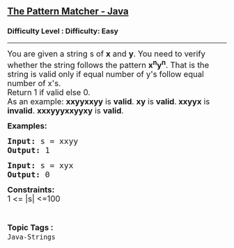 <h2><a href="https://www.geeksforgeeks.org/problems/the-pattern-matcher-java/1?page=12&status=unsolved&sortBy=accuracy">The Pattern Matcher - Java</a></h2><h3>Difficulty Level : Difficulty: Easy</h3><hr><div class="problems_problem_content__Xm_eO"><p><span style="font-size: 18px;">You are given a string s of <strong>x</strong> and <strong>y</strong>. You need to verify whether the string follows the pattern <strong>x<sup>n</sup>y<sup>n</sup></strong>. That is the string is valid only if equal number of y's follow equal number of x's.<br>Return 1 if valid else 0.<br></span><span style="font-size: 18px;">As an example: <strong>xxyyxxyy</strong> is <strong>valid</strong>. <strong>xy</strong> is <strong>valid</strong>.<strong> xxyyx</strong> is <strong>invalid</strong>. <strong>xxxyyyxxyyxy</strong> is <strong>valid</strong>.</span></p>
<p><strong><span style="font-size: 18px;">Examples:</span></strong></p>
<pre><span style="font-size: 18px;"><strong>Input: </strong>s = xxyy
<strong>Output: </strong>1</span></pre>
<pre><span style="font-size: 18px;"><strong>Input:</strong> s = xyx
<strong>Output: </strong>0</span></pre>
<p><span style="font-size: 18px;"><strong>Constraints:</strong><br>1 &lt;= |s| &lt;=100</span></p></div><br><p><span style=font-size:18px><strong>Topic Tags : </strong><br><code>Java-Strings</code>&nbsp;
